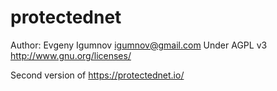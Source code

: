 # protectednet

Author: Evgeny Igumnov igumnov@gmail.com Under AGPL v3 http://www.gnu.org/licenses/

Second version of https://protectednet.io/
